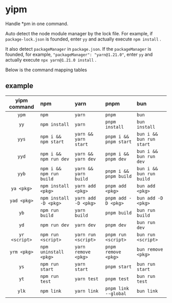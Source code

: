 # yipm

Handle \*pm in one command.

Auto detect the node module manager by the lock file.
For example, if `package-lock.json` is founded, enter `yy` and actually execute `npm install` .

It also detect `packageManager` in `package.json`. If the `packageManager` is founded, for example, `"packageManager": "yarn@1.21.0"`, enter `yy` and actually execute `npx yarn@1.21.0 install` .

Below is the command mapping tables

## example

| yipm command  | npm                      | yarn                 | pnpm                   | bun                      |
| :-----------: | :----------------------- | :------------------- | :--------------------- | :----------------------- |
|     `ypm`     | `npm`                    | `yarn`               | `pnpm`                 | `bun`                    |
|     `yy`      | `npm install`            | `yarn`               | `pnpm install`         | `bun install`            |
|     `yys`     | `npm i && npm start`     | `yarn && yarn start` | `pnpm i && pnpm start` | `bun i && bun run start` |
|     `yyd`     | `npm i && npm run dev`   | `yarn && yarn dev`   | `pnpm i && pnpm dev`   | `bun i && bun run dev`   |
|     `yyb`     | `npm i && npm run build` | `yarn && yarn build` | `pnpm i && pnpm build` | `bun i && bun run build` |
|  `ya <pkg>`   | `npm install <pkg>`      | `yarn add <pkg>`     | `pnpm add <pkg>`       | `bun add <pkg>`          |
|  `yad <pkg>`  | `npm install -D <pkg>`   | `yarn add -D <pkg>`  | `pnpm add -D <pkg>`    | `bun add -D <pkg>`       |
|     `yb`      | `npm run build`          | `yarn build`         | `pnpm build`           | `bun run build`          |
|     `yd`      | `npm run dev`            | `yarn dev`           | `pnpm dev`             | `bun run dev`            |
| `yr <script>` | `npm run <script>`       | `yarn run <script>`  | `pnpm run <script>`    | `bun run <script>`       |
|  `yrm <pkg>`  | `npm uninstall <pkg>`    | `yarn remove <pkg>`  | `pnpm remove <pkg>`    | `bun remove <pkg>`       |
|     `ys`      | `npm run start`          | `yarn start`         | `pnpm start`           | `bun run start`          |
|     `yt`      | `npm run test`           | `yarn test`          | `pnpm test`            | `bun run test`           |
|     `ylk`     | `npm link`               | `yarn link`          | `pnpm link --global`   | `bun link`               |
